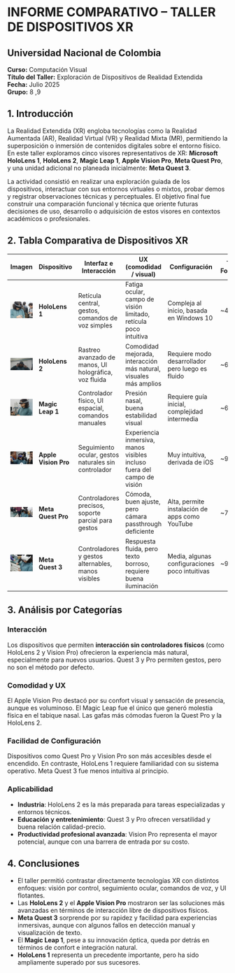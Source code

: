 


# **INFORME COMPARATIVO – TALLER DE DISPOSITIVOS XR**

## Universidad Nacional de Colombia  
**Curso:** Computación Visual  
**Título del Taller:** Exploración de Dispositivos de Realidad Extendida  
**Fecha:** Julio 2025  
**Grupo:** 8 ,9  




## **1. Introducción**

La Realidad Extendida (XR) engloba tecnologías como la Realidad Aumentada (AR), Realidad Virtual (VR) y Realidad Mixta (MR), permitiendo la superposición o inmersión de contenidos digitales sobre el entorno físico. En este taller exploramos cinco visores representativos de XR: **Microsoft HoloLens 1**, **HoloLens 2**, **Magic Leap 1**, **Apple Vision Pro**, **Meta Quest Pro**, y una unidad adicional no planeada inicialmente: **Meta Quest 3**.

La actividad consistió en realizar una exploración guiada de los dispositivos, interactuar con sus entornos virtuales o mixtos, probar demos y registrar observaciones técnicas y perceptuales. El objetivo final fue construir una comparación funcional y técnica que oriente futuras decisiones de uso, desarrollo o adquisición de estos visores en contextos académicos o profesionales.



## **2. Tabla Comparativa de Dispositivos XR**



| Imagen               | Dispositivo          | Interfaz e Interacción                                | UX (comodidad / visual)                                                 | Configuración                                    | Tasa de Fotogramas | Tiempo de Carga | Aplicaciones Típicas                                           | Ventajas Destacadas                                   | Limitaciones                                    |
|----------------------|----------------------|--------------------------------------------------------|-------------------------------------------------------------------------|--------------------------------------------------|--------------------|-----------------|----------------------------------------------------------------|-------------------------------------------------------|-------------------------------------------------|
| ![alt text](<Imagen de WhatsApp 2025-07-12 a las 20.18.35_ee9684c6.jpg>)    | **HoloLens 1**       | Retícula central, gestos, comandos de voz simples     | Fatiga ocular, campo de visión limitado, retícula poco intuitiva        | Compleja al inicio, basada en Windows 10         | ~45 fps           | ~10 s          | Mantenimiento industrial, entrenamiento remoto                 | Voz integrada, sistema operativo conocido             | Baja resolución, imprecisión en gestos, lenta   |
| ![alt text](<Imagen de WhatsApp 2025-07-12 a las 20.32.22_a3065efc.jpg>)     | **HoloLens 2**       | Rastreo avanzado de manos, UI holográfica, voz fluida | Comodidad mejorada, interacción más natural, visuales más amplios       | Requiere modo desarrollador pero luego es fluido | ~60 fps           | ~3–4 s         | Cirugía asistida, educación técnica, museos                    | Gran precisión, fluidez al usar gestos                | Costo alto, no siempre autónoma                 |
| ![alt text](<Imagen de WhatsApp 2025-07-12 a las 20.18.35_f8c78d82.jpg>)  | **Magic Leap 1**     | Controlador físico, UI espacial, comandos manuales    | Presión nasal, buena estabilidad visual                                 | Requiere guía inicial, complejidad intermedia    | ~60 fps           | ~5–6 s         | Visualización CAD, diseño de producto, juegos espaciales       | Ligero, buena percepción de profundidad               | Molestia física, menos natural sin manos        |
| ![alt text](<Imagen de WhatsApp 2025-07-12 a las 20.15.35_5952c23d.jpg>)      | **Apple Vision Pro** | Seguimiento ocular, gestos naturales sin controlador  | Experiencia inmersiva, manos visibles incluso fuera del campo de visión | Muy intuitiva, derivada de iOS                   | ~90 fps           | ~2–3 s         | Entornos de productividad, entretenimiento, edición multimedia | Interacción muy fluida, calidad de imagen excepcional | Muy costosa, requiere espacio bien iluminado    |
| ![alt text](<Imagen de WhatsApp 2025-07-12 a las 20.05.26_c60498fd.jpg>)      | **Meta Quest Pro**   | Controladores precisos, soporte parcial para gestos   | Cómoda, buen ajuste, pero cámara passthrough deficiente                 | Alta, permite instalación de apps como YouTube   | ~72–90 fps        | ~2–3 s         | Educación interactiva, reuniones virtuales, entretenimiento    | Ecosistema Meta, buena integración con apps           | Baja calidad en visión externa, se calienta     |
| ![alt text](<Imagen de WhatsApp 2025-07-12 a las 20.18.35_adc47e52.jpg>)         | **Meta Quest 3**     | Controladores y gestos alternables, manos visibles    | Respuesta fluida, pero texto borroso, requiere buena iluminación        | Media, algunas configuraciones poco intuitivas   | ~90 fps           | ~2 s           | Juegos, entrenamiento físico, experiencias inmersivas          | Precio accesible, buena detección manual              | Manos a veces desaparecen, problemas de nitidez |




## **3. Análisis por Categorías**

###  Interacción

Los dispositivos que permiten **interacción sin controladores físicos** (como HoloLens 2 y Vision Pro) ofrecieron la experiencia más natural, especialmente para nuevos usuarios. Quest 3 y Pro permiten gestos, pero no son el método por defecto.

###  Comodidad y UX

El Apple Vision Pro destacó por su confort visual y sensación de presencia, aunque es voluminoso. El Magic Leap fue el único que generó molestia física en el tabique nasal. Las gafas más cómodas fueron la Quest Pro y la HoloLens 2.

###  Facilidad de Configuración

Dispositivos como Quest Pro y Vision Pro son más accesibles desde el encendido. En contraste, HoloLens 1 requiere familiaridad con su sistema operativo. Meta Quest 3 fue menos intuitiva al principio.

###  Aplicabilidad

* **Industria**: HoloLens 2 es la más preparada para tareas especializadas y entornos técnicos.
* **Educación y entretenimiento**: Quest 3 y Pro ofrecen versatilidad y buena relación calidad-precio.
* **Productividad profesional avanzada**: Vision Pro representa el mayor potencial, aunque con una barrera de entrada por su costo.



## **4. Conclusiones**

* El taller permitió contrastar directamente tecnologías XR con distintos enfoques: visión por control, seguimiento ocular, comandos de voz, y UI flotantes.
* Las **HoloLens 2** y el **Apple Vision Pro** mostraron ser las soluciones más avanzadas en términos de interacción libre de dispositivos físicos.
* **Meta Quest 3** sorprende por su rapidez y facilidad para experiencias inmersivas, aunque con algunos fallos en detección manual y visualización de texto.
* El **Magic Leap 1**, pese a su innovación óptica, queda por detrás en términos de confort e integración natural.
* **HoloLens 1** representa un precedente importante, pero ha sido ampliamente superado por sus sucesores.


